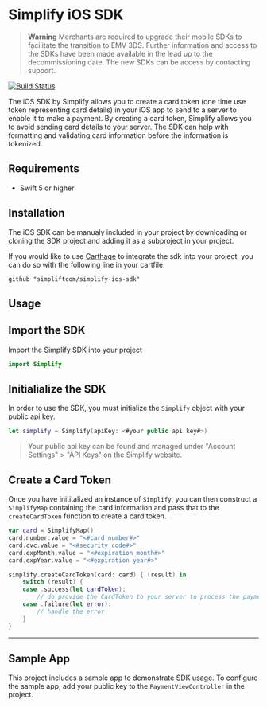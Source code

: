 # Simplify iOS SDK

> **Warning**
> Merchants are required to upgrade their mobile SDKs to facilitate the transition to EMV 3DS. Further information and access to the SDKs have been made available in the lead up to the decommissioning date. The new SDKs can be access by contacting support.

[![Build Status](https://travis-ci.org/simplifycom/simplify-ios-sdk-swift.svg?branch=master)](https://travis-ci.org/simplifycom/simplify-ios-sdk-swift)

The iOS SDK by Simplify allows you to create a card token (one time use token representing card details) in your iOS app to send to a server to enable it to make a payment. By creating a card token, Simplify allows you to avoid sending card details to your server. The SDK can help with formatting and validating card information before the information is tokenized.

## Requirements
  - Swift 5 or higher

## Installation

The iOS SDK can be manualy included in your project by downloading or cloning the SDK project and adding it as a subproject in your project.  


If you would like to use [Carthage]( https://github.com/Carthage/Carthage) to integrate the sdk into your project, you can do so with the following line in your cartfile.

```
github "simpliftcom/simplify-ios-sdk"
```

## Usage

## Import the SDK
Import the Simplify SDK into your project

```swift
import Simplify
```

## Initialialize the SDK
In order to use the SDK, you must initialize the `Simplify` object with your public api key.

```swift
let simplify = Simplify(apiKey: <#your public api key#>)
```
> Your public api key can be found and managed under "Account Settings" > "API Keys" on the Simplify website.

## Create a Card Token
Once you have inititalized an instance of `Simplify`, you can then construct a `SimplifyMap` containing the card information and pass that to the `createCardToken` function to create a card token.

```swift
var card = SimplifyMap()
card.number.value = "<#card number#>"
card.cvc.value = "<#security code#>"
card.expMonth.value = "<#expiration month#>"
card.expYear.value = "<#expiration year#>"

simplify.createCardToken(card: card) { (result) in
    switch (result) {
    case .success(let cardToken):
        // do provide the CardToken to your server to process the payment
    case .failure(let error):
        // handle the error
    }
}
```

---

## Sample App
This project includes a sample app to demonstrate SDK usage. To configure the sample app, add your public key to the `PaymentViewController` in the project.

